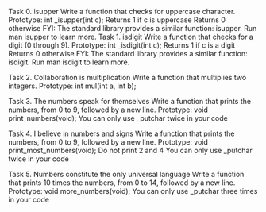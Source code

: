 Task 0. isupper
Write a function that checks for uppercase character.
	Prototype: int _isupper(int c);
	Returns 1 if c is uppercase
	Returns 0 otherwise
FYI: The standard library provides a similar function: isupper. Run man isupper to learn more.
Task 1. isdigit
Write a function that checks for a digit (0 through 9).
	Prototype: int _isdigit(int c);
	Returns 1 if c is a digit
	Returns 0 otherwise
FYI: The standard library provides a similar function: isdigit. Run man isdigit to learn more.

Task 2. Collaboration is multiplication
Write a function that multiplies two integers.
	Prototype: int mul(int a, int b);

Task 3. The numbers speak for themselves
Write a function that prints the numbers, from 0 to 9, followed by a new line.
	Prototype: void print_numbers(void);
	You can only use _putchar twice in your code


Task 4. I believe in numbers and signs
Write a function that prints the numbers, from 0 to 9, followed by a new line.
	Prototype: void print_most_numbers(void);
	Do not print 2 and 4
	You can only use _putchar twice in your code

Task 5. Numbers constitute the only universal language
Write a function that prints 10 times the numbers, from 0 to 14, followed by a new line.
	Prototype: void more_numbers(void);
	You can only use _putchar three times in your code
